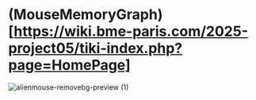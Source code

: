 # (MouseMemoryGraph)[https://wiki.bme-paris.com/2025-project05/tiki-index.php?page=HomePage]
![alienmouse-removebg-preview (1)](https://github.com/user-attachments/assets/a4a84353-5006-41d0-8f31-205e0a2b9675)
